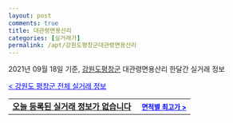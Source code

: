 ```yaml
---
layout: post
comments: true
title: 대관령면용산리
categories: [실거래가]
permalink: /apt/강원도평창군대관령면용산리
---
```


2021년 09월 18일 기준, <a href="/apt/강원도평창군">강원도평창군</a> 대관령면용산리 한달간 실거래 정보

<a style="color: blue;" href="/apt/강원도평창군">< 강원도 평창군 전체 실거래 정보</a>
<!---- start ---->
<table>
  <tr>
    <td colspan="4" style="font-weight: bold;"><a href="/apt/강원도평창군대관령면용산리{name_without_space}">오늘 등록된 실거래 정보가 없습니다</a> &nbsp;&nbsp;&nbsp; <a style="color: blue; font-size: smaller;" href="/apt/강원도평창군대관령면용산리{name_without_space}">면적별 최고가 ></a></td>
  </tr>
    
</table>
<!---- end ---->
    